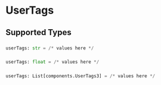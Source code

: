 # UserTags


## Supported Types

### 

```python
userTags: str = /* values here */
```

### 

```python
userTags: float = /* values here */
```

### 

```python
userTags: List[components.UserTags3] = /* values here */
```

